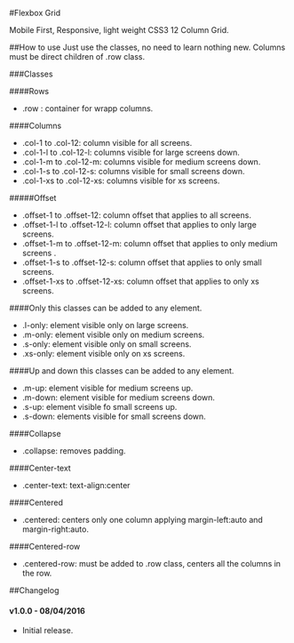 #Flexbox Grid

Mobile First, Responsive, light weight  CSS3 12 Column Grid.
 
##How to use
Just use the classes, no need to learn nothing new.
Columns must be direct children of .row class.

###Classes 

####Rows
- .row : container for wrapp columns.

####Columns
- .col-1 to .col-12: column visible for all screens.
- .col-1-l to .col-12-l: columns visible for large screens down.
- .col-1-m to .col-12-m: columns visible for medium screens down.
- .col-1-s to .col-12-s: columns visible for small screens down.
- .col-1-xs to .col-12-xs: columns visible for xs screens.

#####Offset
- .offset-1 to .offset-12: column offset that applies to all screens.
- .offset-1-l to .offset-12-l: column offset that applies to only large screens.
- .offset-1-m to .offset-12-m: column offset that applies to only medium screens .
- .offset-1-s to .offset-12-s: column offset that applies to only small screens.
- .offset-1-xs to .offset-12-xs: column offset that applies to only xs screens.

####Only
this classes can be added to any element.
- .l-only: element visible only on large screens.
- .m-only: element visible only on medium screens.
- .s-only: element visible only on small screens.
- .xs-only: element visible only on xs screens.

####Up and down
this classes can be added to any element.
- .m-up: element visible for medium screens up.
- .m-down: element visible for medium screens down.
- .s-up: element visible fo small screens up.
- .s-down: elements visible for small screens down.

####Collapse
- .collapse: removes padding.

####Center-text
- .center-text: text-align:center

####Centered
- .centered: centers only one column applying margin-left:auto and margin-right:auto.

####Centered-row
- .centered-row: must be added to .row class, centers all the columns in the row.


##Changelog

#### v1.0.0 - 08/04/2016
- Initial release.
